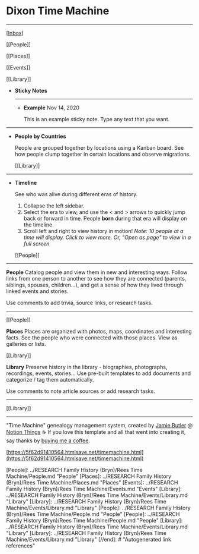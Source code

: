 # Dixon Time Machine

---

[[Inbox]]

[[People]]

[[Places]]

[[Events]]

[[Library]]

- **Sticky Notes**

    ---

    - **Example** Nov 14, 2020

        This is an example sticky note. Type any text that you want.

---

- **People by Countries**

    People are grouped together by locations using a Kanban board. See how people clump together in certain locations and observe migrations.

    [[Library]]

---

- **Timeline**

    See who was alive during different eras of history. 
    1. Collapse the left sidebar. 
    2. Select the era to view, and use the < and > arrows to quickly jump back or forward in time. People **born** during that era will display on the timeline.
    3. Scroll left and right to view history in motion!
          *Note: 10 people at a time will display. Click to view more. Or, "Open as page" to view in a full screen*

    [[People]]

---

**People**
Catalog people and view them in new and interesting ways. Follow links from one person to another to see how they are connected (parents, siblings, spouses, children...), and get a sense of how they lived through linked events and stories. 

Use comments to add trivia, source links, or research tasks.

---

[[People]]

**Places**
Places are organized with photos, maps, coordinates and interesting facts. See the people who were connected with those places. View as galleries or lists.

[[Library]]

**Library**
Preserve history in the library - biographies, photographs, recordings, events, stories... Use pre-built templates to add documents and categorize / tag them automatically.

Use comments to note article sources or add research tasks.

---

[[Library]]

---

"Time Machine" genealogy management system, created by [Jamie Butler](https://bit.ly/2T2jkyL) @ [Notion Things](http://bit.ly/NotionThings)
☕️ If you love this template and all that went into creating it, say thanks by [buying me a coffee](http://bit.ly/2MyWxKZ).

[https://5f62d91410564.htmlsave.net/timemachine.html](https://5f62d91410564.htmlsave.net/timemachine.html)

[//begin]: # "Autogenerated link references for markdown compatibility"
[Inbox]: ../../../Inbox/Inbox.md "Inbox"
[People]: ../RESEARCH Family History (Bryn)/Rees Time Machine/People.md "People"
[Places]: ../RESEARCH Family History (Bryn)/Rees Time Machine/Places.md "Places"
[Events]: ../RESEARCH Family History (Bryn)/Rees Time Machine/Events.md "Events"
[Library]: ../RESEARCH Family History (Bryn)/Rees Time Machine/Events/Library.md "Library"
[Library]: ../RESEARCH Family History (Bryn)/Rees Time Machine/Events/Library.md "Library"
[People]: ../RESEARCH Family History (Bryn)/Rees Time Machine/People.md "People"
[People]: ../RESEARCH Family History (Bryn)/Rees Time Machine/People.md "People"
[Library]: ../RESEARCH Family History (Bryn)/Rees Time Machine/Events/Library.md "Library"
[Library]: ../RESEARCH Family History (Bryn)/Rees Time Machine/Events/Library.md "Library"
[//end]: # "Autogenerated link references"